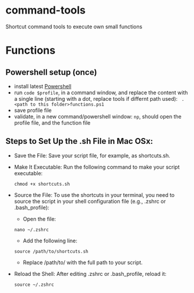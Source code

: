 # command-tools
Shortcut command tools to execute own small functions


# Functions

## Powershell setup (once)

* install latest [Powershell](https://github.com/PowerShell/PowerShell)
* run `code $profile`, in a command window, and replace the content with a single line (starting with a dot, replace tools if differnt path used): 
  ` . <path to this folder>functions.ps1`
* save profile file
* validate, in a new command/powershell window: `np`, should open the profile file, and the function file 




## Steps to Set Up the .sh File in Mac OSx:
- Save the File: Save your script file, for example, as shortcuts.sh.

- Make It Executable: Run the following command to make your script executable:

  ```
  chmod +x shortcuts.sh
  ```


- Source the File: To use the shortcuts in your terminal, you need to source the script in your shell configuration file (e.g., .zshrc or .bash_profile):

  - Open the file:
  ```
  nano ~/.zshrc
  ```

  - Add the following line:
  ```
  source /path/to/shortcuts.sh
  ```

  - Replace /path/to/ with the full path to your script.

- Reload the Shell: After editing .zshrc or .bash_profile, reload it:

  ```
  source ~/.zshrc
  ```